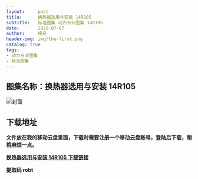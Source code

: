 ```yaml
---
layout:     post
title:      换热器选用与安装 14R105
subtitle:   标准图集 动力专业图集 14R105
date:       2025-07-07
author:     峰兄
header-img: img/the-first.png
catalog: true
tags:
- 动力专业图集
- 标准图集
---
```

## 图集名称：换热器选用与安装 14R105
![封面](https://pic1.imgdb.cn/item/6867954f58cb8da5c88fcbfc.jpg)


## 下载地址 ##
**文件放在我的移动云盘里面，下载时需要注册一个移动云盘账号，登陆后下载，稍稍麻烦一点。**  
  
[**换热器选用与安装 14R105 下载链接**](https://caiyun.139.com/w/i/2nQQTDLk21Yku)


**提取码 robt**

